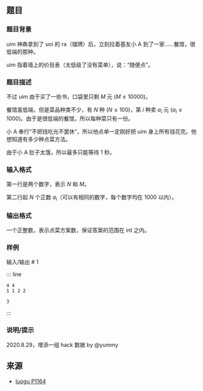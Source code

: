 ## 题目


### 题目背景 
uim 神犇拿到了 uoi 的 ra（镭牌）后，立刻拉着基友小 A 到了一家……餐馆，很低端的那种。

uim 指着墙上的价目表（太低级了没有菜单），说：“随便点”。




### 题目描述

不过 uim 由于买了一些书，口袋里只剩 $M$ 元 $(M \le 10000)$。

餐馆虽低端，但是菜品种类不少，有 $N$ 种 $(N \le 100)$，第 $i$ 种卖 $a_i$ 元 $(a_i \le 1000)$。由于是很低端的餐馆，所以每种菜只有一份。

小 A 奉行“不把钱吃光不罢休”，所以他点单一定刚好把 uim 身上所有钱花完。他想知道有多少种点菜方法。

由于小 A 肚子太饿，所以最多只能等待 $1$ 秒。




### 输入格式
第一行是两个数字，表示 $N$ 和 $M$。

第二行起 $N$ 个正数 $a_i$（可以有相同的数字，每个数字均在 $1000$ 以内）。




### 输出格式

一个正整数，表示点菜方案数，保证答案的范围在 int 之内。




### 样例


输入/输出 # 1

::: line
```
4 4
1 1 2 2

```

```
3

```
:::





### 说明/提示
2020.8.29，增添一组 hack 数据 by @yummy


## 来源

- [luogu P1164](https://www.luogu.com.cn/problem/P1164)
